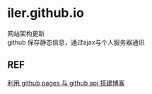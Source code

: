 # iler.github.io

网站架构更新  
github 保存静态信息，通过ajax与个人服务器通讯

## REF

[利用 github pages 与 github api 搭建博客](https://github.com/eyasliu/blog/issues/2#issue-153663516)


